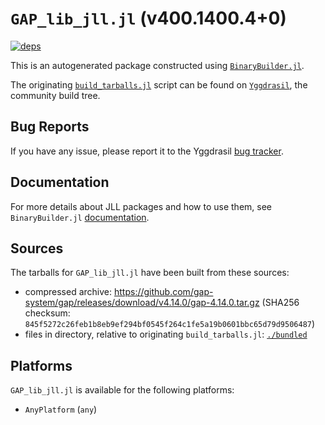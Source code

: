 # `GAP_lib_jll.jl` (v400.1400.4+0)

[![deps](https://juliahub.com/docs/GAP_lib_jll/deps.svg)](https://juliahub.com/ui/Packages/General/GAP_lib_jll/)

This is an autogenerated package constructed using [`BinaryBuilder.jl`](https://github.com/JuliaPackaging/BinaryBuilder.jl).

The originating [`build_tarballs.jl`](https://github.com/JuliaPackaging/Yggdrasil/blob/27b7d4c1604d56908a6a319b68b445581035ff46/G/GAP_lib/build_tarballs.jl) script can be found on [`Yggdrasil`](https://github.com/JuliaPackaging/Yggdrasil/), the community build tree.

## Bug Reports

If you have any issue, please report it to the Yggdrasil [bug tracker](https://github.com/JuliaPackaging/Yggdrasil/issues).

## Documentation

For more details about JLL packages and how to use them, see `BinaryBuilder.jl` [documentation](https://docs.binarybuilder.org/stable/jll/).

## Sources

The tarballs for `GAP_lib_jll.jl` have been built from these sources:

* compressed archive: https://github.com/gap-system/gap/releases/download/v4.14.0/gap-4.14.0.tar.gz (SHA256 checksum: `845f5272c26feb1b8eb9ef294bf0545f264c1fe5a19b0601bbc65d79d9506487`)
* files in directory, relative to originating `build_tarballs.jl`: [`./bundled`](https://github.com/JuliaPackaging/Yggdrasil/tree/27b7d4c1604d56908a6a319b68b445581035ff46/G/GAP_lib/bundled)

## Platforms

`GAP_lib_jll.jl` is available for the following platforms:

* `AnyPlatform` (`any`)
